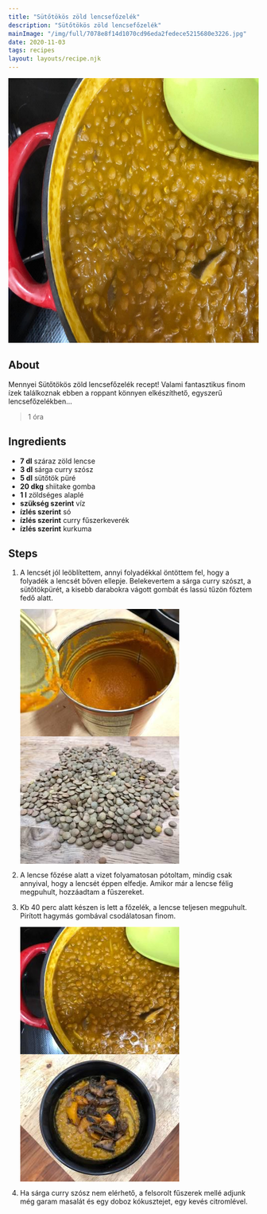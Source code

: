 ```yaml
---
title: "Sütőtökös zöld lencsefőzelék"
description: "Sütőtökös zöld lencsefőzelék"
mainImage: "/img/full/7078e8f14d1070cd96eda2fedece5215680e3226.jpg"
date: 2020-11-03
tags: recipes
layout: layouts/recipe.njk
---
```

                            
<p align="center"><a href="https://cookpad.com/hu/receptek/13971855-sutotokos-zold-lencsefozelek" rel="Recipe source page"><img width="751" height="532" src="/img/full/7078e8f14d1070cd96eda2fedece5215680e3226.jpg"/></a></p>

## About
Mennyei Sütőtökös zöld lencsefőzelék recept! Valami fantasztikus finom ízek találkoznak ebben a roppant könnyen elkészíthető, egyszerű lencsefőzelékben...

> 1 óra 

## Ingredients
* **7 dl** száraz zöld lencse
* **3 dl** sárga curry szósz
* **5 dl** sütőtök püré
* **20 dkg** shiitake gomba
* **1 l** zöldséges alaplé
* **szükség szerint** víz
* **ízlés szerint** só
* **ízlés szerint** curry fűszerkeverék
* **ízlés szerint** kurkuma

## Steps

1. A lencsét jól leöblítettem, annyi folyadékkal öntöttem fel, hogy a folyadék a lencsét bőven ellepje. Belekevertem a sárga curry szószt, a sütőtökpürét, a kisebb darabokra vágott gombát és lassú tűzön főztem fedő alatt.
 
    <p><img width="320" height="256" align="left" src="/img/full/597226e00191442173257d7197f17c962ecb5834.jpg"/></p><p><img width="320" height="256" align="left" src="/img/full/fe7e9ed80e2fb3c84c900b4f53ec62eb81328498.jpg"/></p><div style="clear: both"/>

2. A lencse főzése alatt a vizet folyamatosan pótoltam, mindig csak annyival, hogy a lencsét éppen elfedje. Amikor már a lencse félig megpuhult, hozzáadtam a fűszereket.
 
    <div style="clear: both"/>

3. Kb 40 perc alatt készen is lett a főzelék, a lencse teljesen megpuhult. Pirított hagymás gombával csodálatosan finom.
 
    <p><img width="320" height="256" align="left" src="/img/full/98f36522d0fe3760bd4cd0db9bc6b12ae3df040c.jpg"/></p><p><img width="320" height="256" align="left" src="/img/full/d9a0311070b5655bdbfc10a73e93917c0225508d.jpg"/></p><div style="clear: both"/>

4. Ha sárga curry szósz nem elérhető, a felsorolt fűszerek mellé adjunk még garam masalát és egy doboz kókusztejet, egy kevés citromlével.
 
    <div style="clear: both"/>

